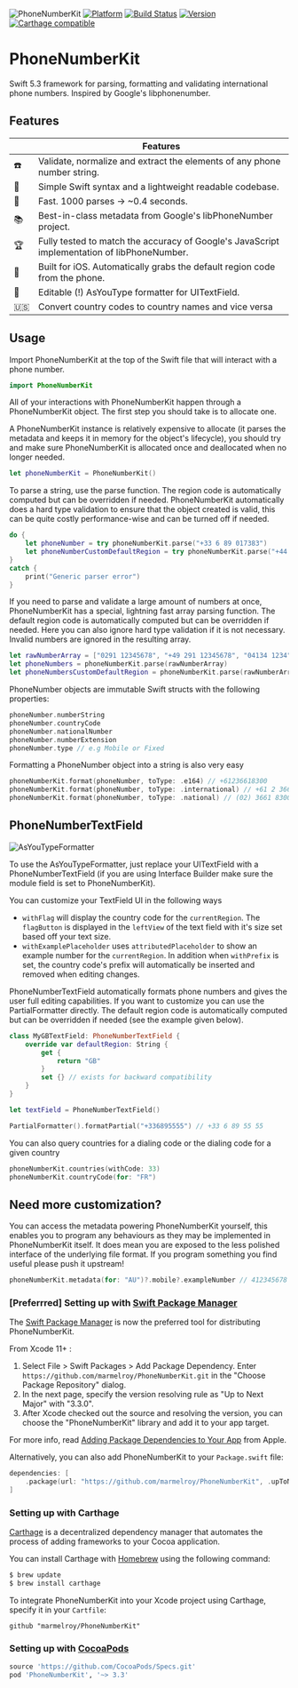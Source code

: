 ![PhoneNumberKit](https://cloud.githubusercontent.com/assets/889949/20864386/a1307950-b9ef-11e6-8a58-e9c5103738e7.png)
[![Platform](https://img.shields.io/cocoapods/p/PhoneNumberKit.svg?maxAge=2592000)](http://cocoapods.org/?q=PhoneNumberKit)
[![Build Status](https://travis-ci.org/marmelroy/PhoneNumberKit.svg?branch=master)](https://travis-ci.org/marmelroy/PhoneNumberKit) [![Version](http://img.shields.io/cocoapods/v/PhoneNumberKit.svg)](http://cocoapods.org/?q=PhoneNumberKit)
[![Carthage compatible](https://img.shields.io/badge/Carthage-compatible-4BC51D.svg?style=flat)](https://github.com/Carthage/Carthage)

# PhoneNumberKit

Swift 5.3 framework for parsing, formatting and validating international phone numbers.
Inspired by Google's libphonenumber.

## Features

|                  | Features                                                                                    |
| ---------------- | ------------------------------------------------------------------------------------------- |
| :phone:          | Validate, normalize and extract the elements of any phone number string.                    |
| :100:            | Simple Swift syntax and a lightweight readable codebase.                                    |
| :checkered_flag: | Fast. 1000 parses -> ~0.4 seconds.                                                          |
| :books:          | Best-in-class metadata from Google's libPhoneNumber project.                                |
| :trophy:         | Fully tested to match the accuracy of Google's JavaScript implementation of libPhoneNumber. |
| :iphone:         | Built for iOS. Automatically grabs the default region code from the phone.                  |
| 📝               | Editable (!) AsYouType formatter for UITextField.                                           |
| :us:             | Convert country codes to country names and vice versa                                       |

## Usage

Import PhoneNumberKit at the top of the Swift file that will interact with a phone number.

```swift
import PhoneNumberKit
```

All of your interactions with PhoneNumberKit happen through a PhoneNumberKit object. The first step you should take is to allocate one.

A PhoneNumberKit instance is relatively expensive to allocate (it parses the metadata and keeps it in memory for the object's lifecycle), you should try and make sure PhoneNumberKit is allocated once and deallocated when no longer needed.

```swift
let phoneNumberKit = PhoneNumberKit()
```

To parse a string, use the parse function. The region code is automatically computed but can be overridden if needed. PhoneNumberKit automatically does a hard type validation to ensure that the object created is valid, this can be quite costly performance-wise and can be turned off if needed.

```swift
do {
    let phoneNumber = try phoneNumberKit.parse("+33 6 89 017383")
    let phoneNumberCustomDefaultRegion = try phoneNumberKit.parse("+44 20 7031 3000", withRegion: "GB", ignoreType: true)
}
catch {
    print("Generic parser error")
}
```

If you need to parse and validate a large amount of numbers at once, PhoneNumberKit has a special, lightning fast array parsing function. The default region code is automatically computed but can be overridden if needed. Here you can also ignore hard type validation if it is not necessary. Invalid numbers are ignored in the resulting array.

```swift
let rawNumberArray = ["0291 12345678", "+49 291 12345678", "04134 1234", "09123 12345"]
let phoneNumbers = phoneNumberKit.parse(rawNumberArray)
let phoneNumbersCustomDefaultRegion = phoneNumberKit.parse(rawNumberArray, withRegion: "DE",  ignoreType: true)
```

PhoneNumber objects are immutable Swift structs with the following properties:

```swift
phoneNumber.numberString
phoneNumber.countryCode
phoneNumber.nationalNumber
phoneNumber.numberExtension
phoneNumber.type // e.g Mobile or Fixed
```

Formatting a PhoneNumber object into a string is also very easy

```swift
phoneNumberKit.format(phoneNumber, toType: .e164) // +61236618300
phoneNumberKit.format(phoneNumber, toType: .international) // +61 2 3661 8300
phoneNumberKit.format(phoneNumber, toType: .national) // (02) 3661 8300
```

## PhoneNumberTextField

![AsYouTypeFormatter](https://user-images.githubusercontent.com/7651280/67554038-e6512500-f751-11e9-93c9-9111e899a2ef.gif)

To use the AsYouTypeFormatter, just replace your UITextField with a PhoneNumberTextField (if you are using Interface Builder make sure the module field is set to PhoneNumberKit).

You can customize your TextField UI in the following ways

- `withFlag` will display the country code for the `currentRegion`. The `flagButton` is displayed in the `leftView` of the text field with it's size set based off your text size.
- `withExamplePlaceholder` uses `attributedPlaceholder` to show an example number for the `currentRegion`. In addition when `withPrefix` is set, the country code's prefix will automatically be inserted and removed when editing changes.

PhoneNumberTextField automatically formats phone numbers and gives the user full editing capabilities. If you want to customize you can use the PartialFormatter directly. The default region code is automatically computed but can be overridden if needed (see the example given below).

```swift
class MyGBTextField: PhoneNumberTextField {
    override var defaultRegion: String {
        get {
            return "GB"
        }
        set {} // exists for backward compatibility
    }
}
```

```swift
let textField = PhoneNumberTextField()

PartialFormatter().formatPartial("+336895555") // +33 6 89 55 55
```

You can also query countries for a dialing code or the dialing code for a given country

```swift
phoneNumberKit.countries(withCode: 33)
phoneNumberKit.countryCode(for: "FR")
```

## Need more customization?

You can access the metadata powering PhoneNumberKit yourself, this enables you to program any behaviours as they may be implemented in PhoneNumberKit itself. It does mean you are exposed to the less polished interface of the underlying file format. If you program something you find useful please push it upstream!

```swift
phoneNumberKit.metadata(for: "AU")?.mobile?.exampleNumber // 412345678
```

### [Preferrred] Setting up with [Swift Package Manager](https://swiftpm.co/?query=PhoneNumberKit)

The [Swift Package Manager](https://swift.org/package-manager/) is now the preferred tool for distributing PhoneNumberKit. 

From Xcode 11+ :

1. Select File > Swift Packages > Add Package Dependency. Enter `https://github.com/marmelroy/PhoneNumberKit.git` in the "Choose Package Repository" dialog.
2. In the next page, specify the version resolving rule as "Up to Next Major" with "3.3.0".
3. After Xcode checked out the source and resolving the version, you can choose the "PhoneNumberKit" library and add it to your app target.

For more info, read [Adding Package Dependencies to Your App](https://developer.apple.com/documentation/xcode/adding_package_dependencies_to_your_app) from Apple.

Alternatively, you can also add PhoneNumberKit to your `Package.swift` file:

```swift
dependencies: [
    .package(url: "https://github.com/marmelroy/PhoneNumberKit", .upToNextMajor(from: "3.3.0"))
]
```

### Setting up with Carthage

[Carthage](https://github.com/Carthage/Carthage) is a decentralized dependency manager that automates the process of adding frameworks to your Cocoa application.

You can install Carthage with [Homebrew](http://brew.sh/) using the following command:

```bash
$ brew update
$ brew install carthage
```

To integrate PhoneNumberKit into your Xcode project using Carthage, specify it in your `Cartfile`:

```ogdl
github "marmelroy/PhoneNumberKit"
```

### Setting up with [CocoaPods](http://cocoapods.org/?q=PhoneNumberKit)

```ruby
source 'https://github.com/CocoaPods/Specs.git'
pod 'PhoneNumberKit', '~> 3.3'
```
